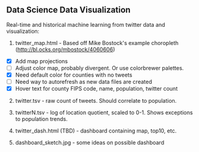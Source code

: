 Data Science Data Visualization
--

Real-time and historical machine learning from twitter data and visualization:


1) twitter_map.html - Based off Mike Bostock's example choropleth (http://bl.ocks.org/mbostock/4060606)
- [X] Add map projections
- [ ] Adjust color map, probably divergent. Or use colorbrewer palettes. 
- [X] Need default color for counties with no tweets 
- [ ] Need way to autorefresh as new data files are created
- [X] Hover text for county FIPS code, name, population, twitter count

2) twitter.tsv - raw count of tweets. Should correlate to population.

3) twitterN.tsv - log of location quotient, scaled to 0-1. Shows exceptions to population trends.

4) twitter_dash.html (TBD) - dashboard containing map, top10, etc.

5) dashboard_sketch.jpg - some ideas on possible dashboard


   
